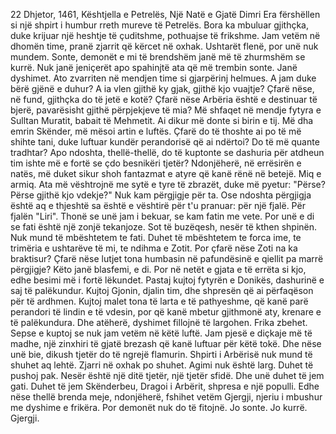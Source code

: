 22 Dhjetor, 1461, Kështjella e Petrelës, Një Natë e Gjatë Dimri
Era fërshëllen si një shpirt i humbur rreth mureve të Petrelës. Bora ka mbuluar gjithçka, duke krijuar një heshtje të çuditshme, pothuajse të frikshme. Jam vetëm në dhomën time, pranë zjarrit që kërcet në oxhak. Ushtarët flenë, por unë nuk mundem. Sonte, demonët e mi të brendshëm janë më të zhurmshëm se kurrë.
Nuk janë jeniçerët apo spahinjtë ata që më trembin sonte. Janë dyshimet. Ato zvarriten në mendjen time si gjarpërinj helmues. A jam duke bërë gjënë e duhur? A ia vlen gjithë ky gjak, gjithë kjo vuajtje? Çfarë nëse, në fund, gjithçka do të jetë e kotë? Çfarë nëse Arbëria është e destinuar të bjerë, pavarësisht gjithë përpjekjeve të mia?
Më shfaqet në mendje fytyra e Sulltan Muratit, babait të Mehmetit. Ai dikur më donte si birin e tij. Më dha emrin Skënder, më mësoi artin e luftës. Çfarë do të thoshte ai po të më shihte tani, duke luftuar kundër perandorisë që ai ndërtoi? Do të më quante tradhtar? Apo ndoshta, thellë-thellë, do të kuptonte se dashuria për atdheun tim ishte më e fortë se çdo besnikëri tjetër?
Ndonjëherë, në errësirën e natës, më duket sikur shoh fantazmat e atyre që kanë rënë në betejë. Miq e armiq. Ata më vështrojnë me sytë e tyre të zbrazët, duke më pyetur: "Përse? Përse gjithë kjo vdekje?" Nuk kam përgjigje për ta. Ose ndoshta përgjigja është aq e thjeshtë sa është e vështirë për t'u pranuar: për një fjalë. Për fjalën "Liri".
Thonë se unë jam i bekuar, se kam fatin me vete. Por unë e di se fati është një zonjë tekanjoze. Sot të buzëqesh, nesër të kthen shpinën. Nuk mund të mbështetem te fati. Duhet të mbështetem te forca ime, te trimëria e ushtarëve të mi, te ndihma e Zotit.
Por çfarë nëse Zoti na ka braktisur? Çfarë nëse lutjet tona humbasin në pafundësinë e qiellit pa marrë përgjigje? Këto janë blasfemi, e di. Por në netët e gjata e të errëta si kjo, edhe besimi më i fortë lëkundet.
Pastaj kujtoj fytyrën e Donikës, dashurinë e saj të palëkundur. Kujtoj Gjonin, djalin tim, dhe shpresën që ai përfaqëson për të ardhmen. Kujtoj malet tona të larta e të pathyeshme, që kanë parë perandori të lindin e të vdesin, por që kanë mbetur gjithmonë aty, krenare e të palëkundura.
Dhe atëherë, dyshimet fillojnë të largohen. Frika zbehet. Sepse e kuptoj se nuk jam vetëm në këtë luftë. Jam pjesë e diçkaje më të madhe, një zinxhiri të gjatë brezash që kanë luftuar për këtë tokë. Dhe nëse unë bie, dikush tjetër do të ngrejë flamurin. Shpirti i Arbërisë nuk mund të shuhet aq lehtë.
Zjarri në oxhak po shuhet. Agimi nuk është larg. Duhet të pushoj pak. Nesër është një ditë tjetër, një tjetër sfidë. Dhe unë duhet të jem gati. Duhet të jem Skënderbeu, Dragoi i Arbërit, shpresa e një populli. Edhe nëse thellë brenda meje, ndonjëherë, fshihet vetëm Gjergji, njeriu i mbushur me dyshime e frikëra.
Por demonët nuk do të fitojnë. Jo sonte. Jo kurrë.
Gjergji.
